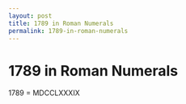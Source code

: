 ```yaml
---
layout: post
title: 1789 in Roman Numerals
permalink: 1789-in-roman-numerals
---
```


# 1789 in Roman Numerals

1789 = MDCCLXXXIX
